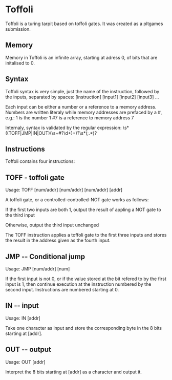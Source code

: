 Toffoli
=============

Toffoli is a turing tarpit based on toffoli gates. It was created as a
pltgames submission.

Memory
-------

Memory in Toffoli is an infinite array, starting at adress 0, of bits
that are initalised to 0.

Syntax
-------

Toffoli syntax is very simple, just the name of the instruction,
followed by the inputs, separated by spaces:
[instruction] [input1] [input2] [input3] ...

Each input can be either a number or a reference to a memory
address. Numbers are written literaly while memory addresses are
prefaced by a #, e.g.:
1 is the number 1
#7 is a reference to memory address 7

Internaly, syntax is validated by the regular expression:
\s*((TOFF|JMP|IN|OUT)(\s+#?\d+)+)?\s*(;.*)?

Instructions
-------

Toffoli contains four instructions:

TOFF - toffoli gate
-------
Usage:
TOFF [num/addr] [num/addr] [num/addr] [addr]

A toffoli gate, or a controlled-controlled-NOT gate works as follows:

If the first two inputs are both 1, output the result of appling a NOT
gate to the third input

Otherwise, output the third input unchanged

The TOFF instruction applies a toffoli gate to the first three inputs
and stores the result in the address given as the fourth input.

JMP -- Conditional jump
-------
Usage:
JMP [num/addr] [num]

If the first input is not 0, or if the value stored at the bit refered
to by the first input is 1, then continue execution at the instruction
numbered by the second input. Instructions are numbered starting at 0.

IN -- input
-------
Usage:
IN [addr]

Take one character as input and store the corresponding byte in the 8
bits starting at [addr].

OUT -- output
-------
Usage:
OUT [addr]

Interpret the 8 bits starting at [addr] as a character and output it.
